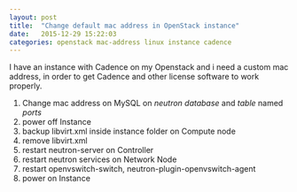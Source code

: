 ```yaml
---
layout: post
title:  "Change default mac address in OpenStack instance"
date:   2015-12-29 15:22:03
categories: openstack mac-address linux instance cadence
---
```


I have an instance with Cadence on my Openstack and i need a custom mac address, in order to get Cadence and other license software to work properly.

1. Change mac address on MySQL on _neutron database_ and _table_ named _ports_
2. power off Instance
3. backup libvirt.xml inside instance folder on Compute node
4. remove libvirt.xml
5. restart neutron-server on Controller
6. restart neutron services on Network Node
7. restart openvswitch-switch, neutron-plugin-openvswitch-agent
8. power on Instance

